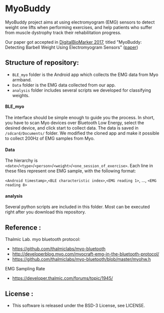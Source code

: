 # MyoBuddy
MyoBuddy project aims at using electromyogram (EMG) sensors to detect weight one lifts when performing exercises, and help patients who suffer from muscle dystrophy track their rehabilitation progress.

Our paper got accepted in [DigitalBioMarker 2017](http://pac.cs.cornell.edu/wdb2017/), titled "MyoBuddy: Detecting Barbell Weight Using Electromyogram Sensors" ([paper](https://dl.acm.org/citation.cfm?id=3089346))

## Structure of repository:
- `BLE_myo` folder is the Android app which collects the EMG data from Myo armband.
- `Data` folder is the EMG data collected from our app.
- `analysis` folder includes several scripts we developed for classifying weights.

#### BLE\_myo
The interface should be simple enough to guide you the process. In short, you have to scan Myo devices over Bluetooth Low Energy, select the desired device, and click start to collect data. The data is saved in `/sdcard/Documents/` folder. We modified the cloned app and make it possible to collect 200Hz of EMG samples from Myo.

#### Data
The hierarchy is `<date>`/`<type>`/`<person>`/`<weight>`/`<one_session_of_exercise>`. Each line in these files represent one EMG sample, with the following format:

`<Android timestamp>`,`<BLE characteristic index>`,`<EMG reading 1>`, ..., `<EMG reading 8>`

#### analysis
Several python scripts are included in this folder. Most can be executed right after you download this repository.

## Reference :
Thalmic Lab. myo bluetooth protocol:
* https://github.com/thalmiclabs/myo-bluetooth
* http://developerblog.myo.com/myocraft-emg-in-the-bluetooth-protocol/
* https://github.com/thalmiclabs/myo-bluetooth/blob/master/myohw.h

EMG Sampling Rate
* https://developer.thalmic.com/forums/topic/1945/

## License :
- This software is released under the BSD-3 License, see LICENSE.
